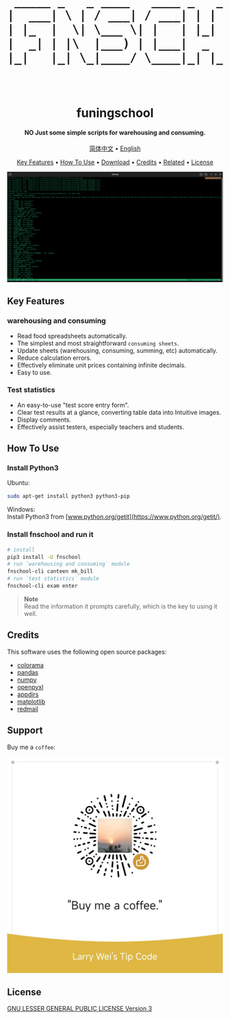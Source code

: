 
<h1 align="center">
  <br>
  
  <pre>
 _____ _   _ ____   ____ _   _  ___   ___  _     
|  ___| \ | / ___| / ___| | | |/ _ \ / _ \| |    
| |_  |  \| \___ \| |   | |_| | | | | | | | |    
|  _| | |\  |___) | |___|  _  | |_| | |_| | |___ 
|_|   |_| \_|____/ \____|_| |_|\___/ \___/|_____|
                                                 
</pre>
  <br>
  funingschool
  <br>
</h1>

<h4 align="center"> NO Just some simple scripts for warehousing and consuming. </h4>

<p align="center">
  <a href="https://gitee.com/larryw3i/funingschool/blob/master/Documentation/README.zh_CN.md">简体中文</a> •
  <a href="https://github.com/larryw3i/funingschool/blob/master/README.md">English</a>
</p>

<p align="center">
  <a href="#key-features">Key Features</a> •
  <a href="#how-to-use">How To Use</a> •
  <a href="#download">Download</a> •
  <a href="#credits">Credits</a> •
  <a href="#related">Related</a> •
  <a href="#license">License</a>
</p>

![screenshot](https://raw.githubusercontent.com/larryw3i/funingschool/master/Documentation/images/9432e132-f8cd-11ee-8ee6-f37309efa64b.png)

## Key Features

### warehousing and consuming
* Read food spreadsheets automatically.  
* The simplest and most straightforward `consuming sheets`.  
* Update sheets (warehousing, consuming, summing, etc) automatically.  
* Reduce calculation errors.  
* Effectively eliminate unit prices containing infinite decimals.
* Easy to use.   
### Test statistics
* An easy-to-use "test score entry form".
* Clear test results at a glance, converting table data into Intuitive images.
* Display comments.
* Effectively assist testers, especially teachers and students.

## How To Use

### Install Python3

Ubuntu: 
```bash
sudo apt-get install python3 python3-pip
```
Windows:   
Install Python3 from [www.python.org/getit](https://www.python.org/getit/).  

### Install fnschool and run it
```bash
# install
pip3 install -U fnschool
# run `warehousing and consuming` module
fnschool-cli canteen mk_bill
# run `test statistics` module
fnschool-cli exam enter
```

> **Note**  
> Read the information it prompts carefully, which is the key to using it well.


## Credits

This software uses the following open source packages:

- [colorama](https://github.com/tartley/colorama)  
- [pandas](https://pandas.pydata.org/)  
- [numpy](https://numpy.org/)  
- [openpyxl](https://openpyxl.readthedocs.io/)  
- [appdirs](http://github.com/ActiveState/appdirs)  
- [matplotlib](https://matplotlib.org/)  
- [redmail](https://github.com/Miksus/red-mail)


## Support

Buy me a `coffee`:  

![Buy me a coffee](https://raw.githubusercontent.com/larryw3i/funingschool/master/Documentation/images/9237879a-f8d5-11ee-8411-23057db0a773.jpeg)

## License

[GNU LESSER GENERAL PUBLIC LICENSE Version 3](https://github.com/larryw3i/funingschool/blob/master/LICENSE)




